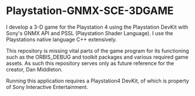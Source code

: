 # Playstation-GNMX-SCE-3DGAME
I develop a 3-D game for the Playstation 4 using the Playstation DevKit with Sony's GNMX API and PSSL (Playstation Shader Language). I use the Playstations native language C++ extensively. 

This repository is missing vital parts of the game program for its functioning such as the ORBIS_DEBUG and toolkit packages and various required game assets. As such this repository serves only as future reference for the creator, Dan Middleton. 

Running this application requires a Playstation4 DevKit, of which is property of Sony Interactive Entertainment.
